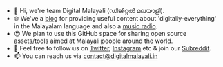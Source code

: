 - 👋 Hi, we're team Digital Malayali (ഡിജിറ്റൽ മലയാളി).
- 🌐 We've a <a href="https://www.digitalmalayali.in/">blog</a> for providing useful content about 'digitally-everything' in the Malayalam language and also a <a href="https://radio.digitalmalayali.in/">music radio</a>.
- 😍 We plan to use this GitHub space for sharing open source assets/tools aimed at Malayali people around the world.
- 💞️ Feel free to follow us on <a href="https://twitter.com/DigiMalayali">Twitter</a>, <a href="https://www.instagram.com/digital.malayali/">Instagram</a> etc & join our <a href="https://www.reddit.com/r/DigitalMalayali/">Subreddit</a>.
- 📫 You can reach us via <a href="mailto:contact@digitalmalayali.in">contact@digitalmalayali.in</a>

<!---
digitalmalayali/digitalmalayali is a ✨ special ✨ repository because its `README.md` (this file) appears on your GitHub profile.
You can click the Preview link to take a look at your changes.
--->

